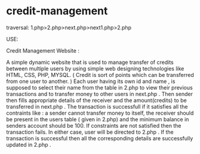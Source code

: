 # credit-management
traversal: 1.php>2.php>next.php>next1.php>2.php


USE:

Credit Management Website : 


A simple dynamic website that is used to manage transfer of credits between multiple users by using simple web designing technologies like HTML, CSS, PHP, MYSQL.
( Credit is sort of points which can be transferred from one user to another. )
Each user having its own id and name , is supposed to select their name from the table in 2.php to view their previous transactions and to transfer money to other users in next.php .
Then sender then fills appropriate details of the receiver and the amount(credits) to be transferred in next.php .
The transaction is successfull if it satisfies all the contraints like : a sender cannot transfer money to itself, the receiver should be present in the users table ( given in 2.php) and the minimum balance in senders account should be 100.
If constraints are not satisfied then the transaction fails.
In either case, user will be directed to 2.php .
If the transaction is successful then all the corresponding details are successfully updated in 2.php .



